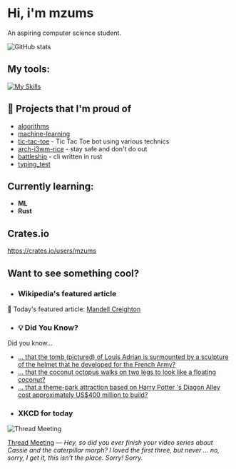 # Hi, i'm mzums
An aspiring computer science student.  

![GitHub stats](https://github-readme-stats.vercel.app/api?username=mzums&show_icons=true&include_all_commits=true&theme=radical)

## My tools:
  
[![My Skills](https://skillicons.dev/icons?i=rust,python,pytorch,cpp,github,linux,arch,flutter&theme=dark)](https://skillicons.dev)

## 📌 Projects that I'm proud of
<!--PINNED:START-->
- [algorithms](https://github.com/mzums/algorithms)
- [machine-learning](https://github.com/mzums/machine-learning)
- [tic-tac-toe](https://github.com/mzums/tic-tac-toe) - Tic Tac Toe bot using various technics
- [arch-i3wm-rice](https://github.com/mzums/arch-i3wm-rice) - stay safe and don't do out
- [battleship](https://github.com/mzums/battleship) - cli written in rust
- [typing_test](https://github.com/mzums/typing_test)
<!--PINNED:END-->

## Currently learning:
- **ML**
- **Rust**

## Crates.io
https://crates.io/users/mzums

## Want to see something cool?

- ### Wikipedia's featured article
    <!--WIKI:START-->
📖 Today's featured article: [Mandell Creighton](https://en.wikipedia.org/wiki/Mandell_Creighton)
<!--WIKI:END-->

- ### 💡 Did You Know?
    <!--DYK:START-->
Did you know...
- [... that the tomb (pictured) of Louis Adrian is surmounted by a sculpture of the helmet that he developed for the French Army?](https://en.wikipedia.org/wiki/Louis_Adrian)
- [... that the coconut octopus walks on two legs to look like a floating coconut?](https://en.wikipedia.org/wiki/Amphioctopus_marginatus)
- [... that a theme-park attraction based on Harry Potter 's Diagon Alley cost approximately US$400 million to build?](https://en.wikipedia.org/wiki/Diagon_Alley)
<!--DYK:END-->

- ### XKCD for today
    <!--XKCD:START-->
![Thread Meeting](https://imgs.xkcd.com/comics/thread_meeting.png)

[Thread Meeting](https://xkcd.com/3128) — *Hey, so did you ever finish your video series about Cassie and the caterpillar morph? I loved the first three, but never ... no, sorry, I get it, this isn't the place. Sorry! Sorry.*
<!--XKCD:END-->
